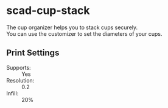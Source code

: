 # scad-cup-stack
The cup organizer helps you to stack cups securely.<br />
You can use the customizer to set the diameters of your cups.

## Print Settings

<dl>
  <dt>Supports:<dt>
  <dd>Yes</dd>
  <dt>Resolution:</dt>
  <dd>0.2</dd>
  <dt>Infill:</dt>
  <dd>20%</dd>
</dl>
